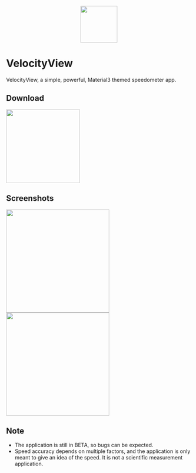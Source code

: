 <p align="center"><img src="https://github.com/brinterwastaken/material_speedometer/assets/72494265/b380381b-fa29-4f24-b138-b17cfcb52bf0" width="100"></p>

# VelocityView

VelocityView, a simple, powerful, Material3 themed speedometer app.

## Download
<a href="https://github.com/brinterwastaken/material_speedometer/releases/latest"> <img src="https://github.com/brinterwastaken/material_speedometer/assets/72494265/be984f44-670b-4078-ae97-ec7e2ab3bacc" width="200"> </a>

## Screenshots

<img src="https://github.com/brinterwastaken/material_speedometer/assets/72494265/27ed08a7-c89e-4f23-b87c-eeab3c118bf7" width="280">          <img src="https://github.com/brinterwastaken/material_speedometer/assets/72494265/73614a62-c1c1-44b8-913a-ccb7a1721d86" width="280">

## Note
- The application is still in BETA, so bugs can be expected.
- Speed accuracy depends on multiple factors, and the application is only meant to give an idea of the speed. It is not a scientific measurement application.


